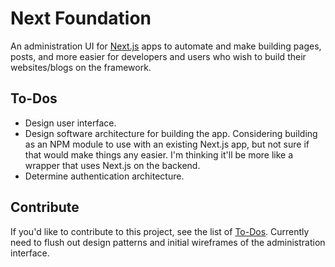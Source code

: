 # Next Foundation
An administration UI for [Next.js](https://github.com/zeit/next.js/) apps to automate and make building pages, posts, and more easier for developers and users who wish to build their websites/blogs on the framework.

## To-Dos
- Design user interface.
- Design software architecture for building the app. Considering building as an NPM module to use with an existing Next.js app, but not sure if that would make things any easier. I'm thinking it'll be more like a wrapper that uses Next.js on the backend.
- Determine authentication architecture.

## Contribute
If you'd like to contribute to this project, see the list of [To-Dos](https://github.com/cjkoepke/next-foundation/labels/To-Do). Currently need to flush out design patterns and initial wireframes of the administration interface.
